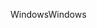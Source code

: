 <span data-ttu-id="ce1a7-101">Windows</span><span class="sxs-lookup"><span data-stu-id="ce1a7-101">Windows</span></span>